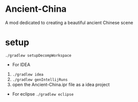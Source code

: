 # Ancient-China
A mod dedicated to creating a beautiful ancient Chinese scene


# setup

`./gradlew setupDecompWorkspace`

* For IDEA

1. `./gradlew idea`
2. `./gradlew genIntellijRuns`
3. open the Ancient-China.ipr file as a idea project

* For eclipse
`./gradlew eclipse`


